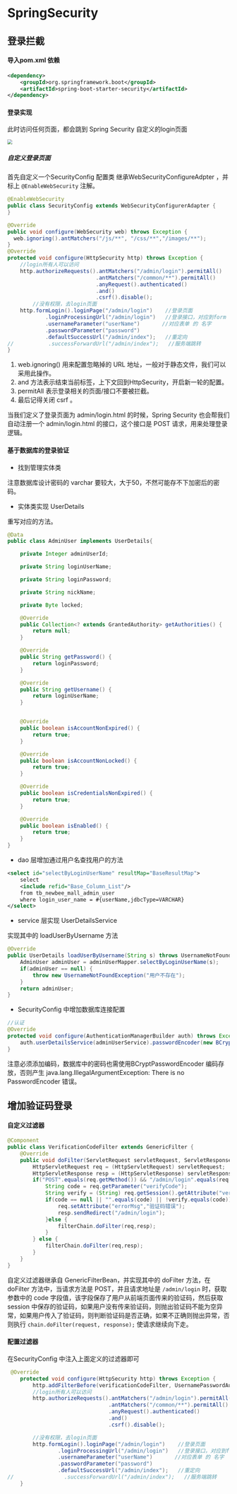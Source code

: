 # SpringSecurity

## 登录拦截

#### 导入pom.xml 依赖

```xml
<dependency>
    <groupId>org.springframework.boot</groupId>
    <artifactId>spring-boot-starter-security</artifactId>
</dependency>
```

#### 登录实现

此时访问任何页面，都会跳到 Spring Security 自定义的login页面

<img src="https://gitee.com/sun-qiao321/picture/raw/master/images/20210609111348.png" style="zoom:67%;" />

##### 自定义登录页面

首先自定义一个SecurityConfig 配置类 继承WebSecurityConfigureAdpter ，并标上 `@EnableWebSecurity` 注解。

```java
@EnableWebSecurity
public class SecurityConfig extends WebSecurityConfigurerAdapter {
}
```

```java
@Override
public void configure(WebSecurity web) throws Exception {
  web.ignoring().antMatchers("/js/**", "/css/**","/images/**");
}
@Override
protected void configure(HttpSecurity http) throws Exception {
    //login所有人可以访问
    http.authorizeRequests().antMatchers("/admin/login").permitAll()
                            .antMatchers("/common/**").permitAll()
                            .anyRequest().authenticated()
                            .and()
                            .csrf().disable();
        //没有权限，去login页面
    http.formLogin().loginPage("/admin/login")    //登录页面
            .loginProcessingUrl("/admin/login")   //登录接口，对应到form 表单到提交action
            .usernameParameter("userName")       //对应表单 的 名字
            .passwordParameter("password")
            .defaultSuccessUrl("/admin/index");   //重定向
//           .successForwardUrl("/admin/index");   //服务端跳转
}
```

1. web.ignoring() 用来配置忽略掉的 URL 地址，一般对于静态文件，我们可以采用此操作。
2. and 方法表示结束当前标签，上下文回到HttpSecurity，开启新一轮的配置。
3. permitAll 表示登录相关的页面/接口不要被拦截。
4. 最后记得关闭 csrf 。

当我们定义了登录页面为 admin/login.html 的时候，Spring Security 也会帮我们自动注册一个 admin/login.html 的接口，这个接口是 POST 请求，用来处理登录逻辑。



#### 基于数据库的登录验证

- 找到管理实体类

注意数据库设计密码的 varchar 要较大，大于50，不然可能存不下加密后的密码。

- 实体类实现 UserDetails

重写对应的方法。

```java
@Data
public class AdminUser implements UserDetails{

    private Integer adminUserId;

    private String loginUserName;

    private String loginPassword;

    private String nickName;

    private Byte locked;

    @Override
    public Collection<? extends GrantedAuthority> getAuthorities() {
        return null;
    }

    @Override
    public String getPassword() {
        return loginPassword;
    }

    @Override
    public String getUsername() {
        return loginUserName;
    }


    @Override
    public boolean isAccountNonExpired() {
        return true;
    }

    @Override
    public boolean isAccountNonLocked() {
        return true;
    }

    @Override
    public boolean isCredentialsNonExpired() {
        return true;
    }

    @Override
    public boolean isEnabled() {
        return true;
    }
}

```

- dao 层增加通过用户名查找用户的方法

```xml
<select id="selectByLoginUserName" resultMap="BaseResultMap">
    select
    <include refid="Base_Column_List"/>
    from tb_newbee_mall_admin_user
    where login_user_name = #{userName,jdbcType=VARCHAR}
</select>
```

- service 层实现 UserDetailsService

实现其中的 loadUserByUsername 方法

```java
@Override
public UserDetails loadUserByUsername(String s) throws UsernameNotFoundException {
    AdminUser adminUser = adminUserMapper.selectByLoginUserName(s);
    if(adminUser == null) {
        throw new UsernameNotFoundException("用户不存在");
    }
    return adminUser;
}
```

- SecurityConfig 中增加数据库连接配置

```java
//认证
@Override
protected void configure(AuthenticationManagerBuilder auth) throws Exception {
    auth.userDetailsService(adminUserService).passwordEncoder(new BCryptPasswordEncoder());
}
```

注意必须添加编码，数据库中的密码也需使用BCryptPasswordEncoder 编码存放，否则产生 java.lang.IllegalArgumentException: There is no PasswordEncoder 错误。



## 增加验证码登录

#### 自定义过滤器

```java
@Component
public class VerificationCodeFilter extends GenericFilter {
    @Override
    public void doFilter(ServletRequest servletRequest, ServletResponse servletResponse, FilterChain filterChain) throws IOException, ServletException {
        HttpServletRequest req = (HttpServletRequest) servletRequest;
        HttpServletResponse resp = (HttpServletResponse) servletResponse;
        if("POST".equals(req.getMethod()) && "/admin/login".equals(req.getServletPath())) {
            String code = req.getParameter("verifyCode");
            String verify = (String) req.getSession().getAttribute("verifyCode");
            if(code == null || "".equals(code) || !verify.equals(code)) {
                req.setAttribute("errorMsg","验证码错误");
                resp.sendRedirect("/admin/login");
            }else {
                filterChain.doFilter(req,resp);
            }
        } else {
            filterChain.doFilter(req,resp);
        }
    }
}
```

自定义过滤器继承自 GenericFilterBean，并实现其中的 doFilter 方法，在 doFilter 方法中，当请求方法是 POST，并且请求地址是 `/admin/login` 时，获取参数中的 code 字段值，该字段保存了用户从前端页面传来的验证码，然后获取 session 中保存的验证码，如果用户没有传来验证码，则抛出验证码不能为空异常，如果用户传入了验证码，则判断验证码是否正确，如果不正确则抛出异常，否则执行 `chain.doFilter(request, response);` 使请求继续向下走。

#### 配置过滤器

在SecurityConfig 中注入上面定义的过滤器即可

```java
 @Override
    protected void configure(HttpSecurity http) throws Exception {
        http.addFilterBefore(verificationCodeFilter, UsernamePasswordAuthenticationFilter.class);
        //login所有人可以访问
        http.authorizeRequests().antMatchers("/admin/login").permitAll()
                                .antMatchers("/common/**").permitAll()
                                .anyRequest().authenticated()
                                .and()
                                .csrf().disable();

        //没有权限，去login页面
        http.formLogin().loginPage("/admin/login")    //登录页面
                .loginProcessingUrl("/admin/login")   //登录接口，对应到form 表单到提交action
                .usernameParameter("userName")       //对应表单 的 名字
                .passwordParameter("password")
                .defaultSuccessUrl("/admin/index");   //重定向
//                .successForwardUrl("/admin/index");   //服务端跳转
    }
```
